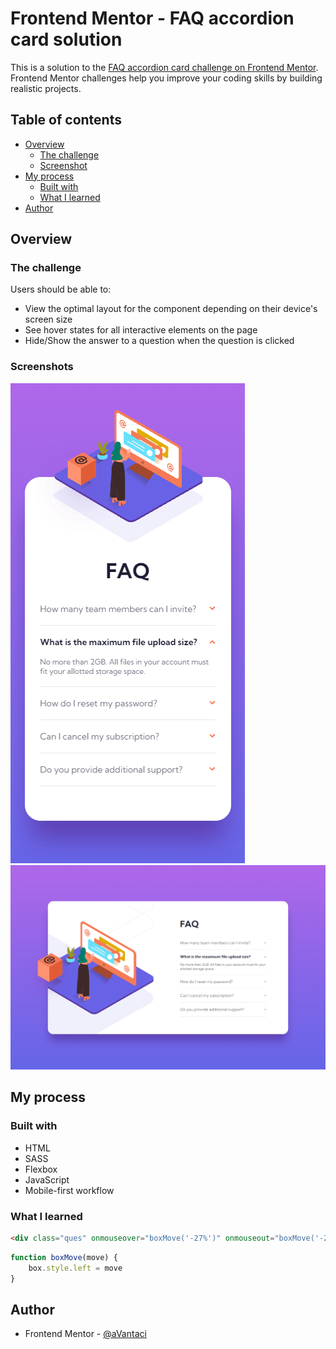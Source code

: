 # Frontend Mentor - FAQ accordion card solution

This is a solution to the [FAQ accordion card challenge on Frontend Mentor](https://www.frontendmentor.io/challenges/faq-accordion-card-XlyjD0Oam). Frontend Mentor challenges help you improve your coding skills by building realistic projects. 

## Table of contents

- [Overview](#overview)
  - [The challenge](#the-challenge)
  - [Screenshot](#screenshot)
- [My process](#my-process)
  - [Built with](#built-with)
  - [What I learned](#what-i-learned)
- [Author](#author)

## Overview

### The challenge

Users should be able to:

- View the optimal layout for the component depending on their device's screen size
- See hover states for all interactive elements on the page
- Hide/Show the answer to a question when the question is clicked

### Screenshots

![](./screenshotm.jpg)
![](./screenshotd.jpg)


## My process

### Built with

- HTML
- SASS
- Flexbox
- JavaScript
- Mobile-first workflow

### What I learned

```html
<div class="ques" onmouseover="boxMove('-27%')" onmouseout="boxMove('-20%')">
```

```js
function boxMove(move) {
    box.style.left = move
}
```

## Author

- Frontend Mentor - [@aVantaci](https://www.frontendmentor.io/profile/aVantaci)
